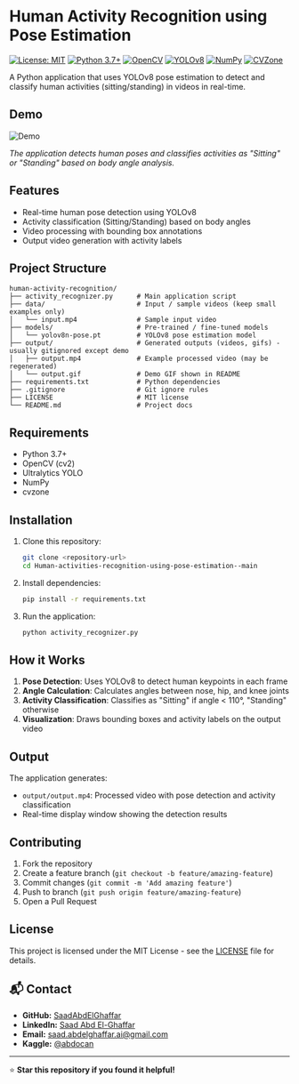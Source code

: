 # Human Activity Recognition using Pose Estimation

[![License: MIT](https://img.shields.io/badge/License-MIT-yellow.svg)](https://opensource.org/licenses/MIT)
[![Python 3.7+](https://img.shields.io/badge/python-3.7+-blue.svg)](https://www.python.org/downloads/)
[![OpenCV](https://img.shields.io/badge/OpenCV-4.8+-5C3EE8.svg)](https://opencv.org/)
[![YOLOv8](https://img.shields.io/badge/YOLOv8-Ultralytics-00FFFF.svg)](https://github.com/ultralytics/ultralytics)
[![NumPy](https://img.shields.io/badge/NumPy-1.21+-013243.svg)](https://numpy.org/)
[![CVZone](https://img.shields.io/badge/CVZone-1.5+-FF6B35.svg)](https://github.com/cvzone/cvzone)

A Python application that uses YOLOv8 pose estimation to detect and classify human activities (sitting/standing) in videos in real-time.

## Demo

![Demo](output/output.gif)

*The application detects human poses and classifies activities as "Sitting" or "Standing" based on body angle analysis.*

## Features

- Real-time human pose detection using YOLOv8
- Activity classification (Sitting/Standing) based on body angles
- Video processing with bounding box annotations
- Output video generation with activity labels

## Project Structure

```
human-activity-recognition/
├── activity_recognizer.py      # Main application script
├── data/                       # Input / sample videos (keep small examples only)
│   └── input.mp4               # Sample input video
├── models/                     # Pre-trained / fine-tuned models
│   └── yolov8n-pose.pt         # YOLOv8 pose estimation model
├── output/                     # Generated outputs (videos, gifs) - usually gitignored except demo
│   ├── output.mp4              # Example processed video (may be regenerated)
│   └── output.gif              # Demo GIF shown in README
├── requirements.txt            # Python dependencies
├── .gitignore                  # Git ignore rules
├── LICENSE                     # MIT license
└── README.md                   # Project docs
```

## Requirements

- Python 3.7+
- OpenCV (cv2)
- Ultralytics YOLO
- NumPy
- cvzone

## Installation

1. Clone this repository:
   ```bash
   git clone <repository-url>
   cd Human-activities-recognition-using-pose-estimation--main
   ```

2. Install dependencies:
   ```bash
   pip install -r requirements.txt
   ```

3. Run the application:
   ```bash
   python activity_recognizer.py
   ```

## How it Works

1. **Pose Detection**: Uses YOLOv8 to detect human keypoints in each frame
2. **Angle Calculation**: Calculates angles between nose, hip, and knee joints
3. **Activity Classification**: Classifies as "Sitting" if angle < 110°, "Standing" otherwise
4. **Visualization**: Draws bounding boxes and activity labels on the output video

## Output

The application generates:
- `output/output.mp4`: Processed video with pose detection and activity classification
- Real-time display window showing the detection results

## Contributing

1. Fork the repository
2. Create a feature branch (`git checkout -b feature/amazing-feature`)
3. Commit changes (`git commit -m 'Add amazing feature'`)
4. Push to branch (`git push origin feature/amazing-feature`)
5. Open a Pull Request

## License

This project is licensed under the MIT License - see the [LICENSE](LICENSE) file for details.

## 📬 Contact
- **GitHub:** [SaadAbdElGhaffar](https://github.com/SaadAbdElGhaffar)  
- **LinkedIn:** [Saad Abd El-Ghaffar](https://www.linkedin.com/in/saadabdelghaffar/)  
- **Email:** [saad.abdelghaffar.ai@gmail.com](mailto:saad.abdelghaffar.ai@gmail.com)  
- **Kaggle:** [@abdocan](https://www.kaggle.com/abdocan)

---

⭐ **Star this repository if you found it helpful!**
